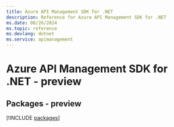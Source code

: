 ```yaml
---
title: Azure API Management SDK for .NET
description: Reference for Azure API Management SDK for .NET
ms.date: 08/26/2024
ms.topic: reference
ms.devlang: dotnet
ms.service: apimanagement
---
```

# Azure API Management SDK for .NET - preview
## Packages - preview
[!INCLUDE [packages](api-management-index.md)]
